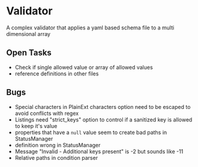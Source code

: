 # Validator
A complex validator that applies a yaml based schema file to a multi dimensional array

## Open Tasks
- Check if single allowed value or array of allowed values
- reference definitions in other files

## Bugs
- Special characters in PlainExt characters option need to be escaped to avoid conflicts with regex
- Listings need "strict_keys" option to control if a sanitized key is allowed to keep it's value
- properties that have a `null` value seem to create bad paths in StatusManager
- definition wrong in StatusManager
- Message "Invalid - Additional keys present" is -2 but sounds like -11
- Relative paths in condition parser
